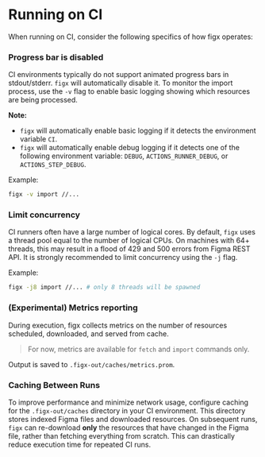 # Running on CI

When running on CI, consider the following specifics of how figx operates:

### Progress bar is disabled
CI environments typically do not support animated progress bars in stdout/stderr. `figx` will automatically disable it. To monitor the import process, use the `-v` flag to enable basic logging showing which resources are being processed.

**Note:**
- `figx` will automatically enable basic logging if it detects the environment variable `CI`.
- `figx` will automatically enable debug logging if it detects one of the following environment variable: `DEBUG`, `ACTIONS_RUNNER_DEBUG`, or `ACTIONS_STEP_DEBUG`.

Example:
```bash
figx -v import //...
```

### Limit concurrency
CI runners often have a large number of logical cores. By default, `figx` uses a thread pool equal to the number of logical CPUs. On machines with 64+ threads, this may result in a flood of 429 and 500 errors from Figma REST API. It is strongly recommended to limit concurrency using the `-j` flag.

Example:
```bash
figx -j8 import //... # only 8 threads will be spawned
```

### (Experimental) Metrics reporting

During execution, figx collects metrics on the number of resources scheduled, downloaded, and served from cache.
> For now, metrics are available for `fetch` and `import` commands only.

Output is saved to `.figx-out/caches/metrics.prom`.

### Caching Between Runs

To improve performance and minimize network usage, configure caching for the `.figx-out/caches` directory in your CI environment. This directory stores indexed Figma files and downloaded resources. On subsequent runs, `figx` can re-download **only** the resources that have changed in the Figma file, rather than fetching everything from scratch. This can drastically reduce execution time for repeated CI runs.
